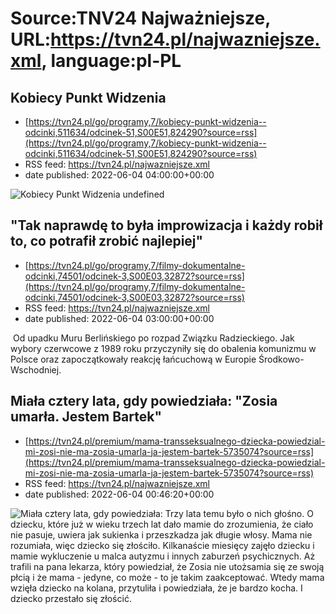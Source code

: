 # Source:TNV24 Najważniejsze, URL:https://tvn24.pl/najwazniejsze.xml, language:pl-PL

## Kobiecy Punkt Widzenia
 - [https://tvn24.pl/go/programy,7/kobiecy-punkt-widzenia--odcinki,511634/odcinek-51,S00E51,824290?source=rss](https://tvn24.pl/go/programy,7/kobiecy-punkt-widzenia--odcinki,511634/odcinek-51,S00E51,824290?source=rss)
 - RSS feed: https://tvn24.pl/najwazniejsze.xml
 - date published: 2022-06-04 04:00:00+00:00

<img alt="Kobiecy Punkt Widzenia" src="https://tvn24.pl/najnowsze/cdn-zdjecie-2rav3h-img4394-6123793/alternates/LANDSCAPE_1280" />
    undefined

## "Tak naprawdę to była improwizacja i każdy robił to, co potrafił zrobić najlepiej"
 - [https://tvn24.pl/go/programy,7/filmy-dokumentalne-odcinki,74501/odcinek-3,S00E03,32872?source=rss](https://tvn24.pl/go/programy,7/filmy-dokumentalne-odcinki,74501/odcinek-3,S00E03,32872?source=rss)
 - RSS feed: https://tvn24.pl/najwazniejsze.xml
 - date published: 2022-06-04 03:00:00+00:00

<img alt="" src="https://tvn24.pl/najnowsze/cdn-zdjecie-4t5xi8-dokument-my-narod-5737297/alternates/LANDSCAPE_1280" />
    Od upadku Muru Berlińskiego po rozpad Związku Radzieckiego. Jak wybory czerwcowe z 1989 roku przyczyniły się do obalenia komunizmu w Polsce oraz zapoczątkowały reakcję łańcuchową w Europie Środkowo-Wschodniej.

## Miała cztery lata, gdy powiedziała: "Zosia umarła. Jestem Bartek"
 - [https://tvn24.pl/premium/mama-transseksualnego-dziecka-powiedzial-mi-zosi-nie-ma-zosia-umarla-ja-jestem-bartek-5735074?source=rss](https://tvn24.pl/premium/mama-transseksualnego-dziecka-powiedzial-mi-zosi-nie-ma-zosia-umarla-ja-jestem-bartek-5735074?source=rss)
 - RSS feed: https://tvn24.pl/najwazniejsze.xml
 - date published: 2022-06-04 00:46:20+00:00

<img alt="Miała cztery lata, gdy powiedziała: " src="https://tvn24.pl/najnowsze/cdn-zdjecie-tgrp2v-bartek-poszedl-juz-do-szkoly-5736960/alternates/LANDSCAPE_1280" />
    Trzy lata temu było o nich głośno. O dziecku, które już w wieku trzech lat dało mamie do zrozumienia, że ciało nie pasuje, uwiera jak sukienka i przeszkadza jak długie włosy. Mama nie rozumiała, więc dziecko się złościło. Kilkanaście miesięcy zajęło dziecku i mamie wykluczenie u malca autyzmu i innych zaburzeń psychicznych. Aż trafili na pana lekarza, który powiedział, że Zosia nie utożsamia się ze swoją płcią i że mama - jedyne, co może - to je takim zaakceptować. Wtedy mama wzięła dziecko na kolana, przytuliła i powiedziała, że je bardzo kocha. I dziecko przestało się złościć.

